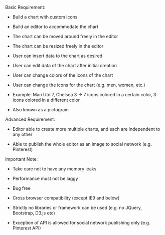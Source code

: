 Basic Requirement:

- Build a chart with custom icons

- Build an editor to accommodate the chart

- The chart can be moved around freely in the editor

- The chart can be resized freely in the editor

- User can insert data to the chart as desired

- User can edit data of the chart after initial creation

- User can change colors of the icons of the chart

- User can change the icons for the chart (e.g. men, women, etc.)

- Example: Man Utd 7, Chelsea 3 -> 7 icons colored in a certain color, 3 icons colored in a different color

- Also known as a pictogram

Advanced Requirement:

- Editor able to create more multiple charts, and each are independent to any other

- Able to publish the whole editor as an image to social network (e.g. Pinterest)

Important Note:

- Take care not to have any memory leaks

- Performance must not be laggy

- Bug free

- Cross browser compatibility (except IE9 and below)

- Strictly no libraries or framework can be used (e.g. no JQuery, Bootstrap, D3.js etc)

- Exception of API is allowed for social network publishing only (e.g. Pinterest API)
